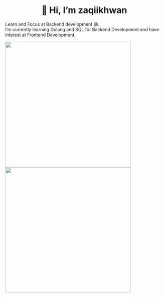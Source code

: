 <strong><h1><center> 👋 Hi, I’m zaqiikhwan </center></h1></strong>
Learn and Focus at Backend development 😄.
<br>
I’m currently learning Golang and SQL for Backend Development and have interest at Frontend Development.
<!-- - 💞️ I’m looking to collaborate on ...
- 📫 How to reach me ... -->
<!-- <img alt="zaqiikhwan's Github Stats" src="https://github-readme-stats.vercel.app/api?username=zaqiikhwan&amp;show_icons=true&amp;count_private=true&amp;theme=react&amp;hide_border=true&amp;bg_color=1d2a3a" style="width: 400px">
-->
<img src="https://github-readme-streak-stats.herokuapp.com/?user=zaqiikhwan&amp;stroke=ffffff&amp;background=1d2a3a&amp;ring=5BCDEC&amp;fire=5BCDEC&amp;currStreakNum=ffffff&amp;currStreakLabel=5BCDEC&amp;sideNums=ffffff&amp;sideLabels=ffffff&amp;dates=ffffff&amp;hide_border=true" style="width:400px">
<img src="https://github-readme-stats.vercel.app/api?username=zaqiikhwan&amp;title_color=ffffff&amp;bg_color=1d2a3a&amp;text_color=5BCDEC&amp;hide_border=true" style="width:400px">
<!-- <img alt="zaqiikhwan's Top Languages" src="https://github-readme-stats.vercel.app/api/top-langs/?username=zaqiikhwan&amp;langs_count=8&amp;count_private=true&amp;layout=compact&amp;title_color=ffffff&amp;theme=react&amp;hide_border=true&amp;bg_color=1d2a3a" style="width:500px height:250px"> -->
<!---
zaqiikhwan/zaqiikhwan is a ✨ special ✨ repository because its `README.md` (this file) appears on your GitHub profile.
You can click the Preview link to take a look at your changes.
--->
